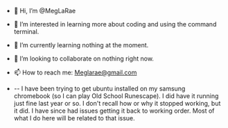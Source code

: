 - 👋 Hi, I’m @MegLaRae
- 👀 I’m interested in learning more about coding and using the command terminal.
- 🌱 I’m currently learning nothing at the moment.
- 💞️ I’m looking to collaborate on nothing right now.
- 📫 How to reach me: Meglarae@gmail.com

- -- I have been trying to get ubuntu installed on my samsung chromebook (so I can play Old School Runescape). I did have it running just fine last year or so. I don't recall how or why it stopped working, but it did. I have since had issues getting it back to working order. Most of what I do here will be related to that issue.

<!---
MegLaRae/MegLaRae is a ✨ special ✨ repository because its `README.md` (this file) appears on your GitHub profile.
You can click the Preview link to take a look at your changes.
--->

